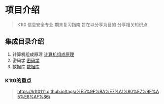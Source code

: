 # 项目介绍
> K1t0 信息安全专业 期末复习指南 旨在以分享为目的 分享相关知识点


## 集成目录介绍
   1. 计算机组成原理 [计算机组成原理](计算机组成原理)
   2. 密码学 [密码学](密码学)
   3. 数据库 [数据库](数据库)

### K1t0的重点
>https://k1t0111.github.io/tags/%E5%9F%BA%E7%A1%80%E7%9F%A5%E8%AF%86/
